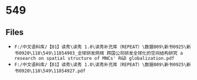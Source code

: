 # 549

## Files

- `F:/中文语料库/【01】读秀\读秀 1.0\读秀补充库（REPEAT）\数据009\新书0925\新书0920\118\549\11854903_全球研发网络 跨国公司研发全球化的空间结构研究 a research on spatial structure of MNCs' R&D globalization.pdf`
- `F:/中文语料库/【01】读秀\读秀 1.0\读秀补充库（REPEAT）\数据009\新书0925\新书0920\118\549\11854927.pdf`
